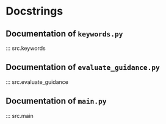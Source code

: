 # Docstrings

## Documentation of `keywords.py`

::: src.keywords

## Documentation of `evaluate_guidance.py`

::: src.evaluate_guidance

## Documentation of `main.py`

::: src.main
